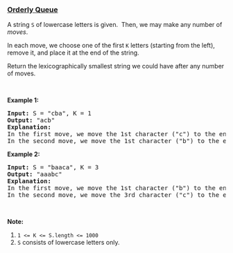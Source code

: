 ### [Orderly Queue](https://leetcode.com/problems/orderly-queue)

<p>A string <code>S</code> of lowercase letters is given.&nbsp; Then, we may make any number of <em>moves</em>.</p>

<p>In each move, we&nbsp;choose one&nbsp;of the first <code>K</code> letters (starting from the left), remove it,&nbsp;and place it at the end of the string.</p>

<p>Return the lexicographically smallest string we could have after any number of moves.</p>

<p>&nbsp;</p>

<div>
<p><strong>Example 1:</strong></p>

<pre>
<strong>Input: </strong>S = <span id="example-input-1-1">&quot;cba&quot;</span>, K = <span id="example-input-1-2">1</span>
<strong>Output: </strong><span id="example-output-1">&quot;acb&quot;</span>
<strong>Explanation: </strong>
In the first move, we move the 1st character (&quot;c&quot;) to the end, obtaining the string &quot;bac&quot;.
In the second move, we move the 1st character (&quot;b&quot;) to the end, obtaining the final result &quot;acb&quot;.
</pre>

<div>
<p><strong>Example 2:</strong></p>

<pre>
<strong>Input: </strong>S = <span id="example-input-2-1">&quot;baaca&quot;</span>, K = <span id="example-input-2-2">3</span>
<strong>Output: </strong><span id="example-output-2">&quot;aaabc&quot;</span>
<strong>Explanation: </strong>
In the first move, we move the 1st character (&quot;b&quot;) to the end, obtaining the string &quot;aacab&quot;.
In the second move, we move the 3rd character (&quot;c&quot;) to the end, obtaining the final result &quot;aaabc&quot;.
</pre>

<p>&nbsp;</p>

<p><strong>Note:</strong></p>

<ol>
	<li><code>1 &lt;= K &lt;= S.length&nbsp;&lt;= 1000</code></li>
	<li><code>S</code>&nbsp;consists of lowercase letters only.</li>
</ol>
</div>
</div>
